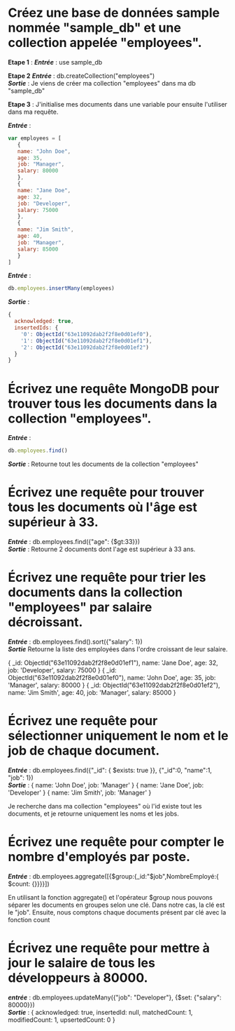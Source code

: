 # Créez une base de données sample nommée "sample_db" et une collection appelée "employees".

**Etape 1** : 
***Entrée*** : use sample_db

**Etape 2**
***Entrée*** : db.createCollection("employees")  
***Sortie*** : Je viens de créer ma collection "employees" dans ma db "sample_db"

**Etape 3** :
J'initialise mes documents dans une variable pour ensuite l'utiliser dans ma requête.

***Entrée*** : 
```js
var employees = [
   {
   name: "John Doe",
   age: 35,
   job: "Manager",
   salary: 80000
   },
   {
   name: "Jane Doe",
   age: 32,
   job: "Developer",
   salary: 75000
   },
   {
   name: "Jim Smith",
   age: 40,
   job: "Manager",
   salary: 85000
   }
]
```

***Entrée*** : 
```js
db.employees.insertMany(employees)  
```
***Sortie*** : 
```js
{
  acknowledged: true,
  insertedIds: {
    '0': ObjectId("63e11092dab2f2f8e0d01ef0"),
    '1': ObjectId("63e11092dab2f2f8e0d01ef1"),
    '2': ObjectId("63e11092dab2f2f8e0d01ef2")
  }
}
```

# Écrivez une requête MongoDB pour trouver tous les documents dans la collection "employees".
***Entrée*** :
```js
db.employees.find() 
```  
***Sortie*** : Retourne tout les documents de la collection "employees"

# Écrivez une requête pour trouver tous les documents où l'âge est supérieur à 33.  
***Entrée*** : db.employees.find({"age": {$gt:33}})    
***Sortie*** : Retourne 2 documents dont l'age est supérieur à 33 ans.

# Écrivez une requête pour trier les documents dans la collection "employees" par salaire décroissant.
***Entrée*** : db.employees.find().sort({"salary": 1})  
***Sortie*** Retourne la liste des employées dans l'ordre croissant de leur salaire.

{
  _id: ObjectId("63e11092dab2f2f8e0d01ef1"),
  name: 'Jane Doe',
  age: 32,
  job: 'Developer',
  salary: 75000
}
{
  _id: ObjectId("63e11092dab2f2f8e0d01ef0"),
  name: 'John Doe',
  age: 35,
  job: 'Manager',
  salary: 80000
}
{
  _id: ObjectId("63e11092dab2f2f8e0d01ef2"),
  name: 'Jim Smith',
  age: 40,
  job: 'Manager',
  salary: 85000
}

# Écrivez une requête pour sélectionner uniquement le nom et le job de chaque document.  
***Entrée*** : db.employees.find({"_id": { $exists: true }}, {"_id":0, "name":1, "job": 1})   
***Sortie*** :
{
  name: 'John Doe',
  job: 'Manager'
}
{
  name: 'Jane Doe',
  job: 'Developer'
}
{
  name: 'Jim Smith',
  job: 'Manager'
}

Je recherche dans ma collection "employees" où l'id existe tout les documents, et je retourne uniquement les noms et les jobs.

# Écrivez une requête pour compter le nombre d'employés par poste.
***Entrée*** : db.employees.aggregate([{$group:{_id:"$job",NombreEmployé:{ $count: {}}}}])

En utilisant la fonction aggregate() et l'opérateur $group nous pouvons séparer les documents en groupes selon une clé. Dans notre cas, la clé est le "job". Ensuite, nous comptons chaque documents présent par clé avec la fonction count

# Écrivez une requête pour mettre à jour le salaire de tous les développeurs à 80000.
***entrée*** : db.employees.updateMany({"job": "Developer"}, {$set: {"salary": 80000}})  
***Sortie*** : 
{
  acknowledged: true,
  insertedId: null,
  matchedCount: 1,
  modifiedCount: 1,
  upsertedCount: 0
}

